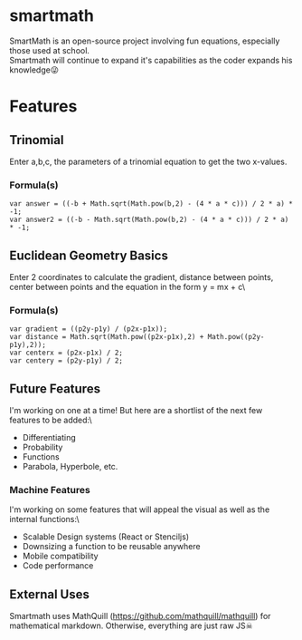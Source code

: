 # smartmath
SmartMath is an open-source project involving fun equations, especially those used at school.\
Smartmath will continue to expand it's capabilities as the coder expands his knowledge😜

# Features
## Trinomial
Enter a,b,c, the parameters of a trinomial equation to get the two x-values.
### Formula(s)
`
var answer = ((-b + Math.sqrt(Math.pow(b,2) - (4 * a * c))) / 2 * a) * -1;
`\
`
var answer2 = ((-b - Math.sqrt(Math.pow(b,2) - (4 * a * c))) / 2 * a) * -1;
`

## Euclidean Geometry Basics
Enter 2 coordinates to calculate the gradient, distance between points, center between points and the equation in the form y = mx + c\
### Formula(s)
`
    var gradient = ((p2y-p1y) / (p2x-p1x));
    `\
`
    var distance = Math.sqrt(Math.pow((p2x-p1x),2) + Math.pow((p2y-p1y),2));
    `\
`
    var centerx = (p2x-p1x) / 2;
    `\
`
    var centery = (p2y-p1y) / 2;
    `
## Future Features
I'm working on one at a time! But here are a shortlist of the next few features to be added:\
- Differentiating
- Probability
- Functions
- Parabola, Hyperbole, etc.

### Machine Features
I'm working on some features that will appeal the visual as well as the internal functions:\
- Scalable Design systems (React or Stenciljs)
- Downsizing a function to be reusable anywhere
- Mobile compatibility
- Code performance

## External Uses
Smartmath uses MathQuill (https://github.com/mathquill/mathquill) for mathematical markdown. Otherwise, everything are just raw JS☠
